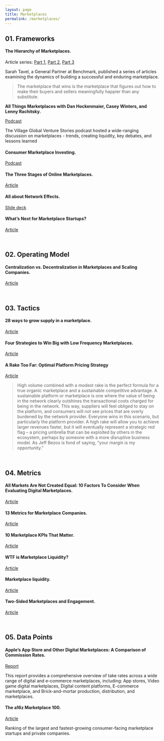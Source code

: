 ```yaml
---
layout: page
title: Marketplaces
permalink: /marketplaces/
---
```


## 01. Frameworks

#### The Hierarchy of Marketplaces.

Article series: [Part 1](https://medium.com/@sarahtavel/the-hierarchy-of-marketplaces-introduction-and-level-1-983995aa218e), [Part 2](https://medium.com/@sarahtavel/hierarchy-of-marketplaces-level-2-f1c44ed4a39), [Part 3](https://medium.com/@sarahtavel/hierarchy-of-marketplaces-level-3-1d1a5772ea08)

Sarah Tavel, a General Partner at Benchmark, published a series of articles examining the dynamics of building a successful and enduring marketplace.

> The marketplace that wins is the marketplace that figures out how to make their buyers and sellers meaningfully happier than any substitute.

**All Things Marketplaces with Dan Hockenmaier, Casey Winters, and Lenny Rachitsky.**

[Podcast](https://www.spreaker.com/user/10197011/all-things-marketplaces-with-dan-hockenm)

The Village Global Venture Stories podcast hosted a wide-ranging discussion on marketplaces - trends, creating liquidity, key debates, and lessons learned

#### Consumer Marketplace Investing.

[Podcast](https://fullratchet.net/225-crisis-coverage-w-sarah-tavel-consumer-marketplace-investing-why-aggregate-gmv-is-a-red-herring-and-minimum-viable-happiness-as-the-key-to-market-leadership/)

#### The Three Stages of Online Marketplaces.

[Article](https://caseyaccidental.com/three-stages-online-marketplaces/)

#### All about Network Effects.

[Slide deck](https://a16z.com/2016/03/07/all-about-network-effects/)

#### What’s Next for Marketplace Startups?

[Article](https://a16z.com/2018/11/27/services-marketplaces-service-economy-evolution-whats-next/)

&nbsp;
## 02. Operating Model

#### Centralization vs. Decentralization in Marketplaces and Scaling Companies.

[Article](https://caseyaccidental.com/centralization-decentralization-marketplaces-and-scaling-companies/)

&nbsp;
## 03. Tactics

#### 28 ways to grow supply in a marketplace.

[Article](https://andrewchen.co/grow-marketplace-supply/)

#### Four Strategies to Win Big with Low Frequency Marketplaces.

[Article](https://caseyaccidental.com/low-frequency-marketplaces/)

#### A Rake Too Far: Optimal Platform Pricing Strategy

[Article](http://abovethecrowd.com/2013/04/18/a-rake-too-far-optimal-platformpricing-strategy/)

> High volume combined with a modest rake is the perfect formula for a true organic marketplace and a sustainable competitive advantage. A sustainable platform or marketplace is one where the value of being in the network clearly outshines the transactional costs charged for being in the network. This way, suppliers will feel obliged to stay on the platform, and consumers will not see prices that are overly burdened by the network provider. Everyone wins in this scenario, but particularly the platform provider. A high rake will allow you to achieve larger revenues faster, but it will eventually represent a strategic red flag – a pricing umbrella that can be exploited by others in the ecosystem, perhaps by someone with a more disruptive business model. As Jeff Bezos is fond of saying, “your margin is my opportunity.”

&nbsp;
## 04. Metrics

#### All Markets Are Not Created Equal: 10 Factors To Consider When Evaluating Digital Marketplaces.

[Article](http://abovethecrowd.com/2012/11/13/all-markets-are-not-created-equal-10-factors-to-consider-when-evaluating-digital-marketplaces/)

#### 13 Metrics for Marketplace Companies.

[Article](https://a16z.com/2020/02/21/marketplace-metrics/)

#### 10 Marketplace KPIs That Matter.

[Article](https://medium.com/@algovc/10-marketplace-kpis-that-matter-22e0fd2d2779)

#### WTF is Marketplace Liquidity?

[Article](https://medium.com/point-nine-news/wtf-is-marketplace-liquidity-f2caca3802c0)

#### Marketplace liquidity.

[Article](https://techcrunch.com/2017/07/11/marketplace-liquidity/)

#### Two-Sided Marketplaces and Engagement.

[Article](https://medium.com/sequoia-capital/two-sided-marketplaces-and-engagement-ded7d5dcfe71)

&nbsp;

## 05. Data Points

#### Apple’s App Store and Other Digital Marketplaces: A Comparison of Commission Rates.

[Report](https://www.analysisgroup.com/globalassets/insights/publishing/apples_app_store_and_other_digital_marketplaces_a_comparison_of_commission_rates.pdf)

This report provides a comprehensive overview of take rates across a wide range of digital and e-commerce marketplaces, including: App stores, Video game digital marketplaces, Digital content platforms, E-commerce marketplace, and Brick-and-mortar production, distribution, and marketplaces.


#### The a16z Marketplace 100.

[Article](https://a16z.com/2020/02/18/marketplace-100/)

Ranking of the largest and fastest-growing consumer-facing marketplace startups and private companies.

